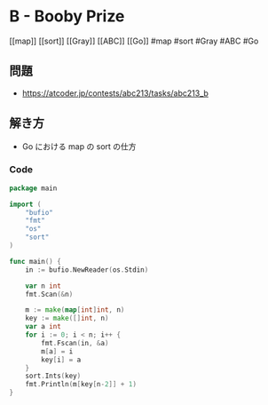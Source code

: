 # B - Booby Prize
[[map]] [[sort]] [[Gray]] [[ABC]] [[Go]]
#map #sort #Gray #ABC #Go 

## 問題
- https://atcoder.jp/contests/abc213/tasks/abc213_b


## 解き方
- Go における map の sort の仕方

### Code
```go
package main

import (
	"bufio"
	"fmt"
	"os"
	"sort"
)

func main() {
	in := bufio.NewReader(os.Stdin)

	var n int
	fmt.Scan(&n)

	m := make(map[int]int, n)
	key := make([]int, n)
	var a int
	for i := 0; i < n; i++ {
		fmt.Fscan(in, &a)
		m[a] = i
		key[i] = a
	}
	sort.Ints(key)
	fmt.Println(m[key[n-2]] + 1)
}
```
